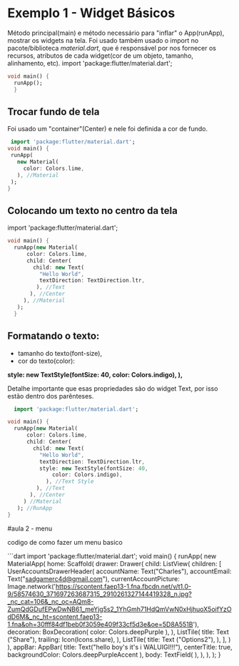 # Exemplo 1 - Widget Básicos

Método principal(main) e método necessário para "inflar" o App(runApp), mostrar os widgets na tela.
Foi usado também usado o import no pacote/biblioteca *material.dart*, que é responsável por nos fornecer os recursos, atributos de cada
widget(cor de um objeto, tamanho, alinhamento, etc).
import 'package:flutter/material.dart';
```dart
void main() {
  runApp();
  }
  ```
  
## Trocar fundo de tela
  
  Foi usado um "container"(Center) e nele foi definida a cor de fundo.
  
 ```dart 
  import 'package:flutter/material.dart';
void main() {
  runApp(
    new Material(
      color: Colors.lime,
    ), //Material
  );
 }
 ```
 
## Colocando um texto no centro da tela
import 'package:flutter/material.dart';
```dart
void main() {
  runApp(new Material(
      color: Colors.lime,
      child: Center(
        child: new Text(
          "Hello World",
          textDirection: TextDirection.ltr,
         ), //Text
       ), //Center
     ), //Material
   );
  }
```
  
  ## Formatando o texto:
  - tamanho do texto(font-size),
  - cor do texto(color):
  
  **style: new TextStyle(fontSize: 40,
              color: Colors.indigo),
          ),**
          
  Detalhe importante que esas propriedades são do widget Text, por isso estão dentro dos parênteses.        
          
  
```dart
  import 'package:flutter/material.dart';

void main() {
  runApp(new Material(
      color: Colors.lime,
      child: Center(
        child: new Text(
          "Hello World",
          textDirection: TextDirection.ltr,
          style: new TextStyle(fontSize: 40,
              color: Colors.indigo),
            ), //Text Style
         ), //Text
       ), //Center
     ) //Material
   ); //RunApp
}
```

#aula 2 - menu

codigo de como fazer um menu basico

´´´dart
import 'package:flutter/material.dart';
void main() {
  runApp(
    new MaterialApp(
      home: Scaffold(
        drawer: Drawer(
          child: ListView(
            children: <Widget>[
              UserAccountsDrawerHeader(
                accountName: Text("Charles"),
                accountEmail: Text("sadgamerc4d@gmail.com"),
                currentAccountPicture:
                    Image.network('https://scontent.faep13-1.fna.fbcdn.net/v/t1.0-9/58574630_371697263687315_2910261327144419328_n.jpg?_nc_cat=106&_nc_oc=AQm8-ZumQdGDufEPwDwNB61_meYjg5s2_1YhGmh71HdQmVwN0xHjhuoX5oifYzOdD6M&_nc_ht=scontent.faep13-1.fna&oh=30fff84df1beb0f3059e409f33cf5d3e&oe=5D8A551B'),
                decoration: BoxDecoration(
                    color: Colors.deepPurple
                ),
              ),
              ListTile(
                title: Text ("Share"),
                trailing: Icon(Icons.share),
              ),
          ListTile(
            title: Text ("Options2"),
          ),
            ],
          )
        ),
        appBar:  AppBar(
          title: Text("hello boy's it's i WALUIGI!!!"),
          centerTitle: true,
          backgroundColor: Colors.deepPurpleAccent
        ),
        body: TextField(
        ),
      ),
    ),
  );
}
```
